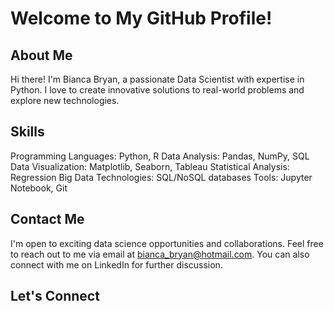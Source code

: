 # Welcome to My GitHub Profile!


## About Me
Hi there! I'm Bianca Bryan, a passionate Data Scientist with expertise in Python. I love to create innovative solutions to real-world problems and explore new technologies.

## Skills
Programming Languages: Python, R
Data Analysis: Pandas, NumPy, SQL
Data Visualization: Matplotlib, Seaborn, Tableau
Statistical Analysis: Regression
Big Data Technologies: SQL/NoSQL databases
Tools: Jupyter Notebook, Git

## Contact Me
I'm open to exciting data science opportunities and collaborations. Feel free to reach out to me via email at bianca_bryan@hotmail.com. You can also connect with me on LinkedIn for further discussion.

## Let's Connect
